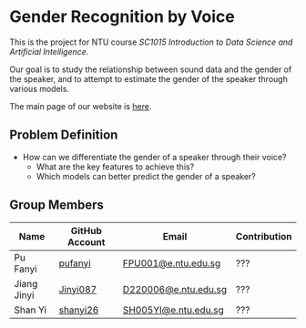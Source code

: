 # Gender Recognition by Voice

This is the project for NTU course *SC1015 Introduction to Data Science and Artificial Intelligence*.

Our goal is to study the relationship between sound data and the gender of the speaker, and to attempt to estimate the gender of the speaker through various models.

The main page of our website is [here](https://pufanyi.github.io/GenderRecognitionByVoice).

## Problem Definition

- How can we differentiate the gender of a speaker through their voice?
  - What are the key features to achieve this?
  - Which models can better predict the gender of a speaker?

## Group Members

| Name | GitHub Account | Email | Contribution |
| --- | --- | --- | --- |
| Pu Fanyi | [pufanyi](https://github.com/pufanyi) | FPU001@e.ntu.edu.sg | ??? |
| Jiang Jinyi | [Jinyi087](https://github.com/Jinyi087) | D220006@e.ntu.edu.sg | ??? |
| Shan Yi | [shanyi26](https://github.com/shanyi26) | SH005YI@e.ntu.edu.sg | ??? |